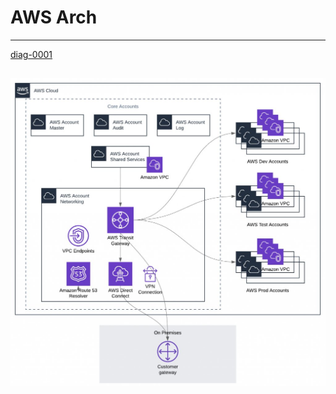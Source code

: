 # AWS Arch

---
[diag-0001](https://aws.amazon.com/blogs/architecture/the-journey-to-cloud-networking/)

![MultiAccount](diag-0001.jfif)
---
